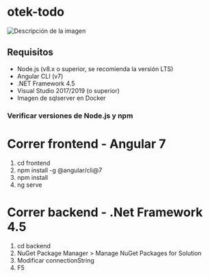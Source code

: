 # otek-todo
![Descripción de la imagen](https://i.imgur.com/HekEzVP.png)

## Requisitos

- Node.js (v8.x o superior, se recomienda la versión LTS)
- Angular CLI (v7)
- .NET Framework 4.5
- Visual Studio 2017/2019 (o superior)
- Imagen de sqlserver en Docker 

### Verificar versiones de Node.js y npm

# Correr frontend - Angular 7
1. cd frontend
2. npm install -g @angular/cli@7
3. npm install
4. ng serve

# Correr backend - .Net Framework 4.5
1. cd backend
2. NuGet Package Manager > Manage NuGet Packages for Solution
3. Modificar connectionString
4. F5
